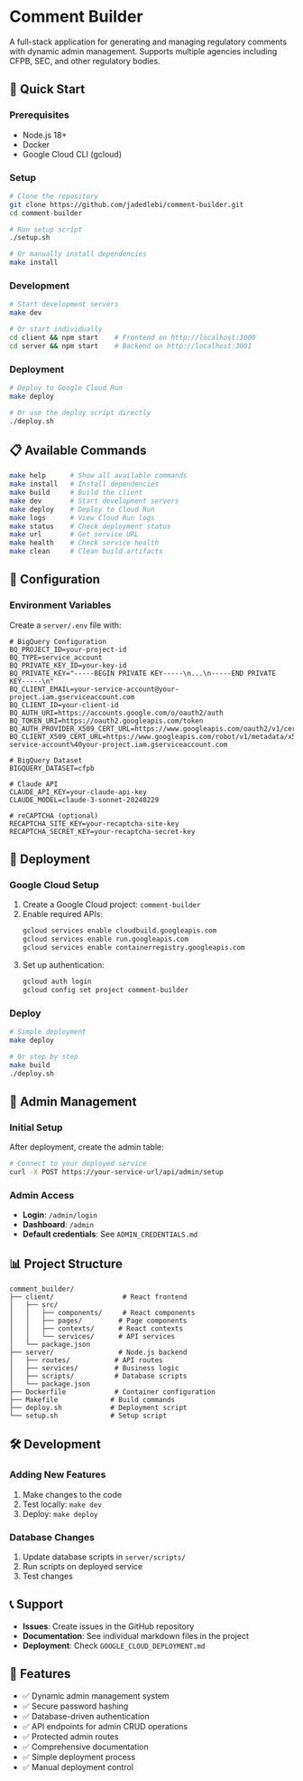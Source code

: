 # Comment Builder

A full-stack application for generating and managing regulatory comments with dynamic admin management. Supports multiple agencies including CFPB, SEC, and other regulatory bodies.

## 🚀 Quick Start

### Prerequisites
- Node.js 18+
- Docker
- Google Cloud CLI (gcloud)

### Setup
```bash
# Clone the repository
git clone https://github.com/jadedlebi/comment-builder.git
cd comment-builder

# Run setup script
./setup.sh

# Or manually install dependencies
make install
```

### Development
```bash
# Start development servers
make dev

# Or start individually
cd client && npm start    # Frontend on http://localhost:3000
cd server && npm start    # Backend on http://localhost:3001
```

### Deployment
```bash
# Deploy to Google Cloud Run
make deploy

# Or use the deploy script directly
./deploy.sh
```

## 📋 Available Commands

```bash
make help      # Show all available commands
make install   # Install dependencies
make build     # Build the client
make dev       # Start development servers
make deploy    # Deploy to Cloud Run
make logs      # View Cloud Run logs
make status    # Check deployment status
make url       # Get service URL
make health    # Check service health
make clean     # Clean build artifacts
```

## 🔧 Configuration

### Environment Variables
Create a `server/.env` file with:
```env
# BigQuery Configuration
BQ_PROJECT_ID=your-project-id
BQ_TYPE=service_account
BQ_PRIVATE_KEY_ID=your-key-id
BQ_PRIVATE_KEY="-----BEGIN PRIVATE KEY-----\n...\n-----END PRIVATE KEY-----\n"
BQ_CLIENT_EMAIL=your-service-account@your-project.iam.gserviceaccount.com
BQ_CLIENT_ID=your-client-id
BQ_AUTH_URI=https://accounts.google.com/o/oauth2/auth
BQ_TOKEN_URI=https://oauth2.googleapis.com/token
BQ_AUTH_PROVIDER_X509_CERT_URL=https://www.googleapis.com/oauth2/v1/certs
BQ_CLIENT_X509_CERT_URL=https://www.googleapis.com/robot/v1/metadata/x509/your-service-account%40your-project.iam.gserviceaccount.com

# BigQuery Dataset
BIGQUERY_DATASET=cfpb

# Claude API
CLAUDE_API_KEY=your-claude-api-key
CLAUDE_MODEL=claude-3-sonnet-20240229

# reCAPTCHA (optional)
RECAPTCHA_SITE_KEY=your-recaptcha-site-key
RECAPTCHA_SECRET_KEY=your-recaptcha-secret-key
```

## 🚀 Deployment

### Google Cloud Setup
1. Create a Google Cloud project: `comment-builder`
2. Enable required APIs:
   ```bash
   gcloud services enable cloudbuild.googleapis.com
   gcloud services enable run.googleapis.com
   gcloud services enable containerregistry.googleapis.com
   ```
3. Set up authentication:
   ```bash
   gcloud auth login
   gcloud config set project comment-builder
   ```

### Deploy
```bash
# Simple deployment
make deploy

# Or step by step
make build
./deploy.sh
```

## 🔐 Admin Management

### Initial Setup
After deployment, create the admin table:
```bash
# Connect to your deployed service
curl -X POST https://your-service-url/api/admin/setup
```

### Admin Access
- **Login**: `/admin/login`
- **Dashboard**: `/admin`
- **Default credentials**: See `ADMIN_CREDENTIALS.md`

## 📊 Project Structure

```
comment_builder/
├── client/                 # React frontend
│   ├── src/
│   │   ├── components/     # React components
│   │   ├── pages/         # Page components
│   │   ├── contexts/      # React contexts
│   │   └── services/      # API services
│   └── package.json
├── server/                # Node.js backend
│   ├── routes/           # API routes
│   ├── services/         # Business logic
│   ├── scripts/          # Database scripts
│   └── package.json
├── Dockerfile            # Container configuration
├── Makefile             # Build commands
├── deploy.sh            # Deployment script
└── setup.sh             # Setup script
```

## 🛠️ Development

### Adding New Features
1. Make changes to the code
2. Test locally: `make dev`
3. Deploy: `make deploy`

### Database Changes
1. Update database scripts in `server/scripts/`
2. Run scripts on deployed service
3. Test changes

## 📞 Support

- **Issues**: Create issues in the GitHub repository
- **Documentation**: See individual markdown files in the project
- **Deployment**: Check `GOOGLE_CLOUD_DEPLOYMENT.md`

## 🎯 Features

- ✅ Dynamic admin management system
- ✅ Secure password hashing
- ✅ Database-driven authentication
- ✅ API endpoints for admin CRUD operations
- ✅ Protected admin routes
- ✅ Comprehensive documentation
- ✅ Simple deployment process
- ✅ Manual deployment control